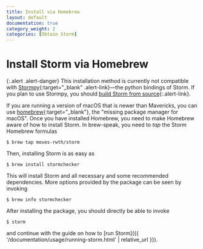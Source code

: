 ```yaml
---
title: Install via Homebrew
layout: default
documentation: true
category_weight: 2
categories: [Obtain Storm]
---
```


# Install Storm via Homebrew

{:.alert .alert-danger}
This installation method is currently not compatible with [Stormpy](https://moves-rwth.github.io/stormpy/){:target="_blank" .alert-link}—the python bindings of Storm.
If you plan to use Stormpy, you should [build Storm from source](build.html){:.alert-link}.

If you are running a version of macOS that is newer than Mavericks, you can use [homebrew](https://brew.sh/){:target="_blank"}, the "missing package manager for macOS". Once you have installed Homebrew, you need to make Homebrew aware of how to install Storm. In brew-speak, you need to *tap* the Storm Homebrew formulas

```console
$ brew tap moves-rwth/storm
```

Then, installing Storm is as easy as

```console
$ brew install stormchecker
```

This will install Storm and all necessary and some recommended dependencies. More options provided by the package can be seen by invoking

```console
$ brew info stormchecker
```

After installing the package, you should directly be able to invoke

```console
$ storm
```

and continue with the guide on how to [run Storm]({{ '/documentation/usage/running-storm.html' | relative_url }}).

